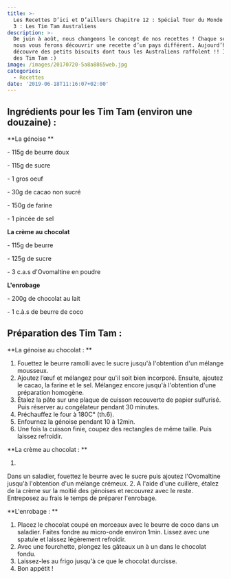 ```yaml
---
title: >-
  Les Recettes D’ici et D’ailleurs Chapitre 12 : Spécial Tour du Monde - Épisode
  3 : Les Tim Tam Australiens
description: >-
  De juin à août, nous changeons le concept de nos recettes ! Chaque semaine,
  nous vous ferons découvrir une recette d’un pays différent. Aujourd’hui, on
  découvre des petits biscuits dont tous les Australiens raffolent !! Il s’agit
  des Tim Tam :)
image: /images/20170720-5a8a8865web.jpg
categories:
  - Recettes
date: '2019-06-18T11:16:07+02:00'
---
```

## **Ingrédients pour les Tim Tam (environ une douzaine) :**

**La génoise **

\- 115g de beurre doux

\- 115g de sucre

\- 1 gros oeuf

\- 30g de cacao non sucré

\- 150g de farine

\- 1 pincée de sel

**La crème au chocolat**

\- 115g de beurre

\- 125g de sucre

\- 3 c.a.s d'Ovomaltine en poudre

**L'enrobage**

\- 200g de chocolat au lait

\- 1 c.à.s de beurre de coco



## Préparation des Tim Tam : 

**La génoise au chocolat : **

1. Fouettez le beurre ramolli avec le sucre jusqu'à l'obtention d'un mélange mousseux.
2. Ajoutez l’œuf et mélangez pour qu'il soit bien incorporé. Ensuite, ajoutez le cacao, la farine et le sel. Mélangez encore jusqu'à l'obtention d'une préparation homogène.
3. Étalez la pâte sur une plaque de cuisson recouverte de papier sulfurisé. Puis réserver au congélateur pendant 30 minutes.
4. Préchauffez le four à 180C° (th.6).
5. Enfournez la génoise pendant 10 à 12min. 
6. Une fois la cuisson finie, coupez des rectangles de même taille. Puis laissez refroidir.



**La crème au chocolat :**

1. Dans un saladier, fouettez le beurre avec le sucre puis ajoutez l'Ovomaltine jusqu'à l'obtention d'un mélange crémeux.
2. A l'aide d'une cuillère, étalez de la crème sur la moitié des génoises et recouvrez avec le reste. Entreposez au frais le temps de préparer l'enrobage.

**L'enrobage :**

1. Placez le chocolat coupé en morceaux avec le beurre de coco dans un saladier. Faites fondre au micro-onde environ 1min. Lissez avec une spatule et laissez légèrement refroidir.
2. Avec une fourchette, plongez les gâteaux un à un dans le chocolat fondu.
3. Laissez-les au frigo jusqu'à ce que le chocolat durcisse.
4. Bon appétit !

